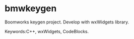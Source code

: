 # bmwkeygen
Boomworks keygen project. Develop with wxWidgets library.

Keywords:C++, wxWidgets, CodeBlocks.

